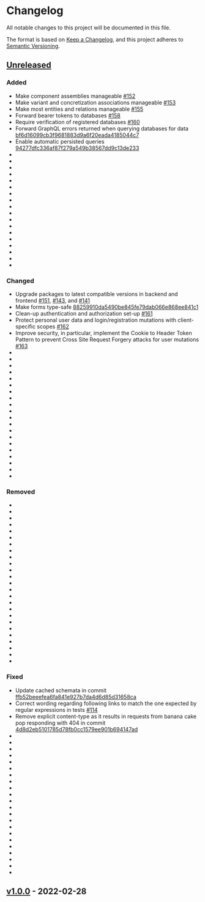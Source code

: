 # Changelog

All notable changes to this project will be documented in this file.

The format is based on [Keep a Changelog](https://keepachangelog.com/en/1.0.0/),
and this project adheres to [Semantic Versioning](https://semver.org/spec/v2.0.0.html).

## [Unreleased]

### Added

- Make component assemblies manageable [#152](https://github.com/building-envelope-data/metabase/pull/152)
- Make variant and concretization associations manageable [#153](https://github.com/building-envelope-data/metabase/pull/153)
- Make most entities and relations manageable [#155](https://github.com/building-envelope-data/metabase/pull/155)
- Forward bearer tokens to databases [#158](https://github.com/building-envelope-data/metabase/pull/158)
- Require verification of registered databases [#160](https://github.com/building-envelope-data/metabase/pull/160)
- Forward GraphQL errors returned when querying databases for data [bf6d16099cb3f9681883d9a6f20eada4185044c7](https://github.com/building-envelope-data/metabase/commit/bf6d16099cb3f9681883d9a6f20eada4185044c7)
- Enable automatic persisted queries [94277dfc336af87f279a549b38567dd9c13de233](https://github.com/building-envelope-data/metabase/commit/94277dfc336af87f279a549b38567dd9c13de233)
-
-
-
-
-
-
-
-
-
-
-
-
-
-
-
-
-
-

### Changed

- Upgrade packages to latest compatible versions in backend and frontend [#151](https://github.com/building-envelope-data/metabase/pull/151), [#143](https://github.com/building-envelope-data/metabase/pull/143), and [#141](https://github.com/building-envelope-data/metabase/pull/141)
- Make forms type-safe [88259910da5490be845fe79dab066e868ee841c1](https://github.com/building-envelope-data/metabase/commit/88259910da5490be845fe79dab066e868ee841c1)
- Clean-up authentication and authorization set-up [#161](https://github.com/building-envelope-data/metabase/pull/161)
- Protect personal user data and login/registration mutations with client-specific scopes [#162](https://github.com/building-envelope-data/metabase/pull/162)
- Improve security, in particular, implement the Cookie to Header Token Pattern to prevent Cross Site Request Forgery attacks for user mutations [#163](https://github.com/building-envelope-data/metabase/pull/163)
-
-
-
-
-
-
-
-
-
-
-
-
-
-
-
-
-
-
-
-

### Removed

-
-
-
-
-
-
-
-
-
-
-
-
-
-
-
-
-
-
-
-
-
-
-
-
-

### Fixed

- Update cached schemata in commit [ffb52beeefea6fa841e927b7da4d6d85d31658ca](https://github.com/building-envelope-data/metabase/commit/ffb52beeefea6fa841e927b7da4d6d85d31658ca)
- Correct wording regarding following links to match the one expected by regular expressions in tests [#114](https://github.com/building-envelope-data/metabase/pull/114)
- Remove explicit content-type as it results in requests from banana cake pop responding with 404 in commit [4d8d2eb5101785d78fb0cc1579ee901b694147ad](https://github.com/building-envelope-data/metabase/commit/4d8d2eb5101785d78fb0cc1579ee901b694147ad)
-
-
-
-
-
-
-
-
-
-
-
-
-
-
-
-
-
-
-
-
-
-

## [v1.0.0] - 2022-02-28

[Unreleased]: https://github.com/building-envelope-data/metabase/compare/v1.0.0...HEAD

[v1.0.0]: https://github.com/building-envelope-data/metabase/compare/5e4c6579bc7b596502c0bc9318cf24435bed2c80...v1.0.0
